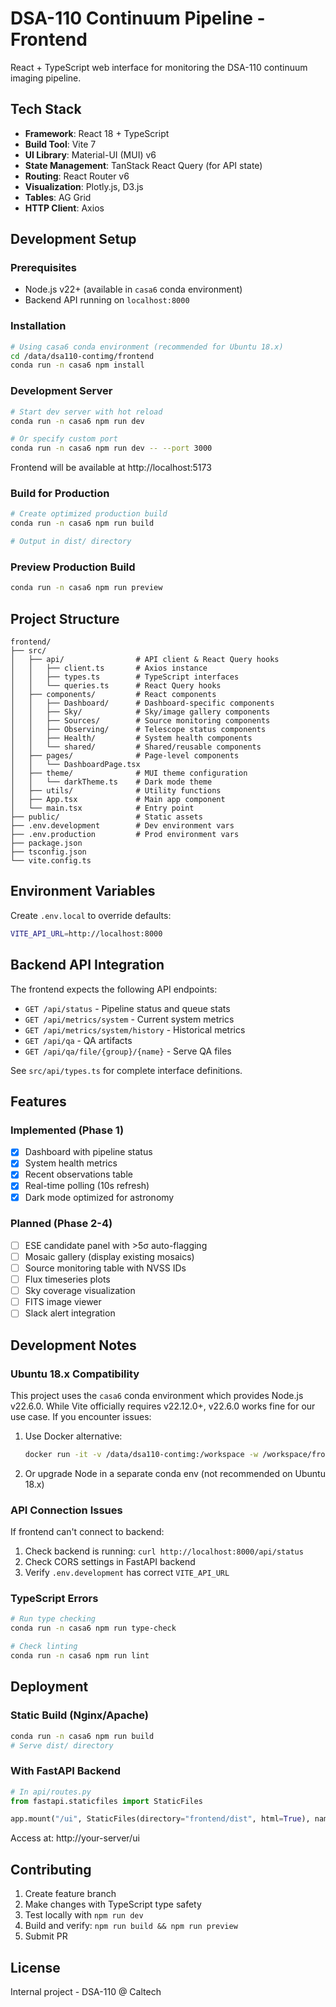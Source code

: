 # DSA-110 Continuum Pipeline - Frontend

React + TypeScript web interface for monitoring the DSA-110 continuum imaging pipeline.

## Tech Stack

- **Framework**: React 18 + TypeScript
- **Build Tool**: Vite 7
- **UI Library**: Material-UI (MUI) v6
- **State Management**: TanStack React Query (for API state)
- **Routing**: React Router v6
- **Visualization**: Plotly.js, D3.js
- **Tables**: AG Grid
- **HTTP Client**: Axios

## Development Setup

### Prerequisites

- Node.js v22+ (available in `casa6` conda environment)
- Backend API running on `localhost:8000`

### Installation

```bash
# Using casa6 conda environment (recommended for Ubuntu 18.x)
cd /data/dsa110-contimg/frontend
conda run -n casa6 npm install
```

### Development Server

```bash
# Start dev server with hot reload
conda run -n casa6 npm run dev

# Or specify custom port
conda run -n casa6 npm run dev -- --port 3000
```

Frontend will be available at http://localhost:5173

### Build for Production

```bash
# Create optimized production build
conda run -n casa6 npm run build

# Output in dist/ directory
```

### Preview Production Build

```bash
conda run -n casa6 npm run preview
```

## Project Structure

```
frontend/
├── src/
│   ├── api/                # API client & React Query hooks
│   │   ├── client.ts       # Axios instance
│   │   ├── types.ts        # TypeScript interfaces
│   │   └── queries.ts      # React Query hooks
│   ├── components/         # React components
│   │   ├── Dashboard/      # Dashboard-specific components
│   │   ├── Sky/            # Sky/image gallery components
│   │   ├── Sources/        # Source monitoring components
│   │   ├── Observing/      # Telescope status components
│   │   ├── Health/         # System health components
│   │   └── shared/         # Shared/reusable components
│   ├── pages/              # Page-level components
│   │   └── DashboardPage.tsx
│   ├── theme/              # MUI theme configuration
│   │   └── darkTheme.ts    # Dark mode theme
│   ├── utils/              # Utility functions
│   ├── App.tsx             # Main app component
│   └── main.tsx            # Entry point
├── public/                 # Static assets
├── .env.development        # Dev environment vars
├── .env.production         # Prod environment vars
├── package.json
├── tsconfig.json
└── vite.config.ts
```

## Environment Variables

Create `.env.local` to override defaults:

```bash
VITE_API_URL=http://localhost:8000
```

## Backend API Integration

The frontend expects the following API endpoints:

- `GET /api/status` - Pipeline status and queue stats
- `GET /api/metrics/system` - Current system metrics
- `GET /api/metrics/system/history` - Historical metrics
- `GET /api/qa` - QA artifacts
- `GET /api/qa/file/{group}/{name}` - Serve QA files

See `src/api/types.ts` for complete interface definitions.

## Features

### Implemented (Phase 1)
- [x] Dashboard with pipeline status
- [x] System health metrics
- [x] Recent observations table
- [x] Real-time polling (10s refresh)
- [x] Dark mode optimized for astronomy

### Planned (Phase 2-4)
- [ ] ESE candidate panel with >5σ auto-flagging
- [ ] Mosaic gallery (display existing mosaics)
- [ ] Source monitoring table with NVSS IDs
- [ ] Flux timeseries plots
- [ ] Sky coverage visualization
- [ ] FITS image viewer
- [ ] Slack alert integration

## Development Notes

### Ubuntu 18.x Compatibility

This project uses the `casa6` conda environment which provides Node.js v22.6.0. While Vite officially requires v22.12.0+, v22.6.0 works fine for our use case. If you encounter issues:

1. Use Docker alternative:
   ```bash
   docker run -it -v /data/dsa110-contimg:/workspace -w /workspace/frontend node:22 npm install
   ```

2. Or upgrade Node in a separate conda env (not recommended on Ubuntu 18.x)

### API Connection Issues

If frontend can't connect to backend:

1. Check backend is running: `curl http://localhost:8000/api/status`
2. Check CORS settings in FastAPI backend
3. Verify `.env.development` has correct `VITE_API_URL`

### TypeScript Errors

```bash
# Run type checking
conda run -n casa6 npm run type-check

# Check linting
conda run -n casa6 npm run lint
```

## Deployment

### Static Build (Nginx/Apache)

```bash
conda run -n casa6 npm run build
# Serve dist/ directory
```

### With FastAPI Backend

```python
# In api/routes.py
from fastapi.staticfiles import StaticFiles

app.mount("/ui", StaticFiles(directory="frontend/dist", html=True), name="ui")
```

Access at: http://your-server/ui

## Contributing

1. Create feature branch
2. Make changes with TypeScript type safety
3. Test locally with `npm run dev`
4. Build and verify: `npm run build && npm run preview`
5. Submit PR

## License

Internal project - DSA-110 @ Caltech

